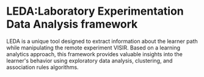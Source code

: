 # LEDA:Laboratory Experimentation Data Analysis framework 

LEDA is a unique tool designed to extract information about the learner path while manipulating the remote experiment VISIR. Based on a learning analytics approach, this framework provides valuable insights into the learner's behavior using exploratory data analysis, clustering, and association rules algorithms. 



